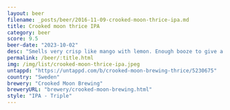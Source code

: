 ```yaml
---
layout: beer
filename: _posts/beer/2016-11-09-crooked-moon-thrice-ipa.md
title: Crooked moon thrice IPA
category: beer
score: 9.5
beer-date: "2023-10-02"
desc: "Smells very crisp like mango with lemon. Enough booze to give a warming sensation in the chest. It’s heavy on the dank hops. Tends to keep getting better as it goes and more pineapple comes through. Ticks a lot of boxes for me"
permalink: /beer/:title.html
img: /img/list/crooked-moon-thrice-ipa.jpeg
untappd: "https://untappd.com/b/crooked-moon-brewing-thrice/5230675"
country: "Sweden"
brewery: "Crooked Moon Brewing"
breweryURL: "brewery/crooked-moon-brewing.html"
style: "IPA - Triple"
---
```

